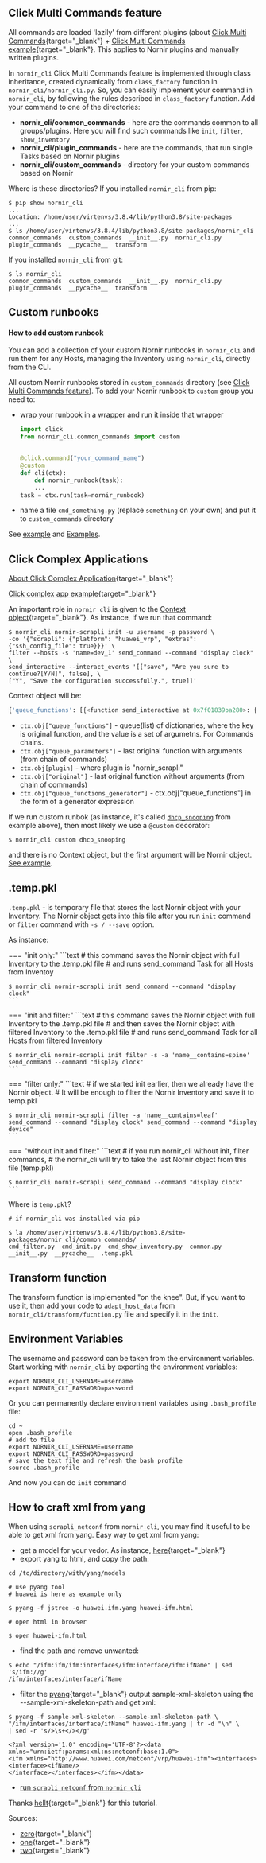 ## Click Multi Commands feature

All commands are loaded 'lazily' from different plugins (about [Click Multi Commands](https://click.palletsprojects.com/en/7.x/commands/?highlight=multi%20command#custom-multi-commands){target="_blank"} + [Click Multi Commands example](https://github.com/pallets/click/tree/master/examples/complex){target="_blank"}. This applies to Nornir plugins and manually written plugins.


In `nornir_cli` Click Multi Commands feature is implemented through class inheritance, created dynamically from `class_factory` function in `nornir_cli/nornir_cli.py`. 
So, you can easily implement your command in `nornir_cli`, by following the rules described in `class_factory` function. 
Add your command to one of the directories:

* **nornir_cli/common_commands** - here are the commands common to all groups/plugins. Here you will find such commands like `init`, `filter`, `show_inventory`
* **nornir_cli/plugin_commands** - here are the commands, that run single Tasks based on Nornir plugins
* **nornir_cli/custom_commands** - directory for your custom commands based on Nornir


Where is these directories?
If you installed `nornir_cli` from pip:
```
$ pip show nornir_cli
...
Location: /home/user/virtenvs/3.8.4/lib/python3.8/site-packages
...
$ ls /home/user/virtenvs/3.8.4/lib/python3.8/site-packages/nornir_cli
common_commands  custom_commands  __init__.py  nornir_cli.py  plugin_commands  __pycache__  transform
```

If you installed `nornir_cli` from git:
```
$ ls nornir_cli
common_commands  custom_commands  __init__.py  nornir_cli.py  plugin_commands  __pycache__  transform
```

## Custom runbooks 

#### How to add custom runbook

You can add a collection of your custom Nornir runbooks in `nornir_cli` and run them for any Hosts, managing the Inventory using `nornir_cli`, directly from the CLI.

All custom Nornir runbooks stored in `custom_commands` directory (see [Click Multi Commands feature](https://timeforplanb123.github.io/nornir_cli/useful/#click-multi-commands-feature)). To add your Nornir runbook to `custom` group you need to:

* wrap your runbook in a wrapper and run it inside that wrapper
    ```python
    import click
    from nornir_cli.common_commands import custom


    @click.command("your_command_name")
    @custom
    def cli(ctx):
        def nornir_runbook(task):
        ...
    task = ctx.run(task=nornir_runbook)
    ```

* name a file `cmd_something.py` (replace `something` on your own) and put it to `custom_commands` directory

See [example](https://timeforplanb123.github.io/nornir_cli/examples/#custom-nornir-runbooks) and [Examples](https://timeforplanb123/nornir_cli/examples/).

## Click Complex Applications

[About Click Complex Application](https://click.palletsprojects.com/en/7.x/complex/#){target="_blank"}

[Click complex app example](https://github.com/pallets/click/tree/1cb86096124299579156f2c983efe05585f1a01b/examples/complex){target="_blank"}

An important role in `nornir_cli` is given to the [Context object](https://click.palletsprojects.com/en/7.x/complex/#contexts){target="_blank"}.
As instance, if we run that command:
```text
$ nornir_cli nornir-scrapli init -u username -p password \
-co '{"scrapli": {"platform": "huawei_vrp", "extras":{"ssh_config_file": true}}}' \
filter --hosts -s 'name=dev_1' send_command --command "display clock" \
send_interactive --interact_events '[["save", "Are you sure to continue?[Y/N]", false], \
["Y", "Save the configuration successfully.", true]]'
```
Context object will be:
```python
{'queue_functions': [{<function send_interactive at 0x7f01839ba280>: {'interact_events': <class 'inspect._empty'>, 'failed_when_contains': None, 'privilege_level': '', 'timeout_ops': None}}], 'queue_parameters': {<function send_interactive at 0x7f01839ba280>: {'interact_events': <class 'inspect._empty'>, 'failed_when_contains': None, 'privilege_level': '', 'timeout_ops': None}}, 'nornir_scrapli': <module 'nornir_scrapli' from '/home/user/virtenvs/3.8.4/lib/python3.8/site-packages/nornir_scrapli/__init__.py'>, 'original': <function send_interactive at 0x7f01839ba280>, 'queue_functions_generator': <generator object decorator.<locals>.wrapper.<locals>.<genexpr> at 0x7f0182fafba0>}
```

* `ctx.obj["queue_functions"]` - queue(list) of dictionaries, where the key is original function, and the value is a set of argumetns. For Commands chains.
* `ctx.obj["queue_parameters"]` - last original function with arguments (from chain of commands)
* `ctx.obj[plugin]` - where plugin is "nornir_scrapli"
* `ctx.obj["original"]` - last original function without arguments (from chain of commands)
* `ctx.obj["queue_functions_generator"]` - ctx.obj["queue_functions"] in the form of a generator expression

If we run custom runbok (as instance, it's called [`dhcp_snooping`](https://timeforplanb123.github.io/nornir_cli/examples/#custom-nornir-runbooks) from example above), then most likely we use a `@custom` decorator:
```text
$ nornir_cli custom dhcp_snooping
```
and there is no Context object, but the first argument will be Nornir object. [See example](https://timeforplanb123.github.io/nornir_cli/examples/#custom-nornir-runbooks).

## .temp.pkl

`.temp.pkl` - is temporary file that stores the last Nornir object with your Inventory.
The Nornir object gets into this file after you run `init` command or `filter` command with `-s / --save` option.

As instance:

=== "init only:"
	```text
	# this command saves the Nornir object with full Inventory to the .temp.pkl file 
	# and runs send_command Task for all Hosts from Inventoy

	$ nornir_cli nornir-scrapli init send_command --command "display clock"
	```
=== "init and filter:"
	```text
	# this command saves the Nornir object with full Inventory to the .temp.pkl file
	# and then saves the Nornir object with filtered Inventory to the .temp.pkl file
	# and runs send_command Task for all Hosts from filtered Inventory

	$ nornir_cli nornir-scrapli init filter -s -a 'name__contains=spine' send_command --command "display clock"
	```
=== "filter only:"
	```text
	# if we started init earlier, then we already have the Nornir object.
	# It will be enough to filter the Nornir Inventory and save it to temp.pkl

	$ nornir_cli nornir-scrapli filter -a 'name__contains=leaf' send_command --command "display clock" send_command --command "display device"
	```
=== "without init and filter:"
	```text
	# if you run nornir_cli without init, filter commands,
	# the nornir_cli will try to take the last Nornir object from this file (temp.pkl) 

	$ nornir_cli nornir-scrapli send_command --command "display clock"
	```

Where is `temp.pkl`?

```text
# if nornir_cli was installed via pip
 
$ la /home/user/virtenvs/3.8.4/lib/python3.8/site-packages/nornir_cli/common_commands/
cmd_filter.py  cmd_init.py  cmd_show_inventory.py  common.py  __init__.py  __pycache__  .temp.pkl
```

## Transform function

The transform function is implemented "on the knee". But, if you want to use it, then add your code to `adapt_host_data` from `nornir_cli/transform/fucntion.py` file and specify it in the `init`.

## Environment Variables
The username and password can be taken from the environment variables.
Start working with `nornir_cli` by exporting the environment variables:

```text
export NORNIR_CLI_USERNAME=username
export NORNIR_CLI_PASSWORD=password
```
Or you can permanently declare environment variables using `.bash_profile` file:

```text
cd ~
open .bash_profile
# add to file
export NORNIR_CLI_USERNAME=username
export NORNIR_CLI_PASSWORD=password
# save the text file and refresh the bash profile
source .bash_profile
```

And now you can do `init` command

## How to craft xml from yang

When using `scrapli_netconf` from `nornir_cli`, you may find it useful to be able to get xml from yang.
Easy way to get xml from yang:

* get a model for your vedor. As instance, [here](https://github.com/YangModels/yang){target="_blank"}
* export yang to html, and copy the path:
```text
cd /to/directory/with/yang/models

# use pyang tool
# huawei is here as example only

$ pyang -f jstree -o huawei.ifm.yang huawei-ifm.html

# open html in browser

$ open huawei-ifm.html
```
* find the path and remove unwanted:
```text
$ echo "/ifm:ifm/ifm:interfaces/ifm:interface/ifm:ifName" | sed 's/ifm://g'
/ifm/interfaces/interface/ifName
```
* filter the [pyang](https://github.com/mbj4668/pyang){target="_blank"} output sample-xml-skeleton using the --sample-xml-skeleton-path and get xml:
```text
$ pyang -f sample-xml-skeleton --sample-xml-skeleton-path \
"/ifm/interfaces/interface/ifName" huawei-ifm.yang | tr -d "\n" \
| sed -r 's/>\s+</></g'

<?xml version='1.0' encoding='UTF-8'?><data xmlns="urn:ietf:params:xml:ns:netconf:base:1.0">
<ifm xmlns="http://www.huawei.com/netconf/vrp/huawei-ifm"><interfaces><interface><ifName/>
</interface></interfaces></ifm></data>
```
* [run `scrapli_netconf` from `nornir_cli`](https://timeforplanb123.github.io/nornir_cli/workflow/#what-about-netconf)

Thanks [hellt](https://github.com/hellt){target="_blank"} for this tutorial.

Sources:

* [zero](https://github.com/hpreston/python_networking/blob/master/data_manipulation/yang/pyang-examples.sh){target="_blank"}
* [one](https://netdevops.me/nokia-yang-tree/){target="_blank"}
* [two](https://twitter.com/rganascim/status/1223221183753134080?s=09){target="_blank"}
